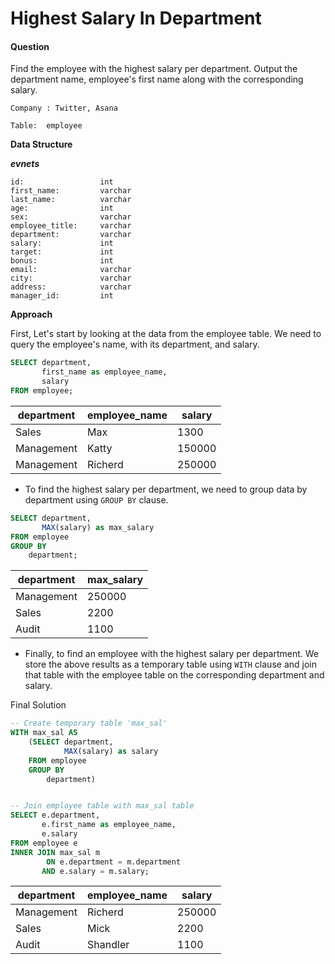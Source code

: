 # Highest Salary In Department

#### Question

Find the employee with the highest salary per department.
Output the department name, employee's first name along with the corresponding salary.

`Company : Twitter, Asana`

`Table:  employee`

**Data Structure**

***evnets***

```
id:                 int
first_name:         varchar
last_name:          varchar
age:                int
sex:                varchar
employee_title:     varchar
department:         varchar
salary:             int
target:             int
bonus:              int
email:              varchar
city:               varchar
address:            varchar
manager_id:         int
```

**Approach**

First, Let's start by looking at the data from the employee table. We need to query the employee's name, with its department, and salary.

```sql
SELECT department,
       first_name as employee_name,
       salary 
FROM employee;
```

| department | employee_name | salary |
| ---------- | ------------- | ------ |
| Sales      | Max           | 1300   |
| Management | Katty         | 150000 |
| Management | Richerd       | 250000 |

- To find the highest salary per department, we need to group data by department using `GROUP BY` clause.

```sql
SELECT department,
       MAX(salary) as max_salary
FROM employee
GROUP BY 
    department;
```

| department | max_salary |
| ---------- |:---------- |
| Management | 250000     |
| Sales      | 2200       |
| Audit      | 1100       |

- Finally, to find an employee with the highest salary per department. We store the above results as a temporary table using `WITH` clause and join that table with the employee table on the corresponding department and salary.

Final Solution

```sql
-- Create temporary table 'max_sal'
WITH max_sal AS
    (SELECT department,
            MAX(salary) as salary
    FROM employee
    GROUP BY 
        department)


-- Join employee table with max_sal table
SELECT e.department,
       e.first_name as employee_name,
       e.salary
FROM employee e
INNER JOIN max_sal m
        ON e.department = m.department
       AND e.salary = m.salary;
```

| department | employee_name | salary |
| ---------- | ------------- | ------ |
| Management | Richerd       | 250000 |
| Sales      | Mick          | 2200   |
| Audit      | Shandler      | 1100   |
